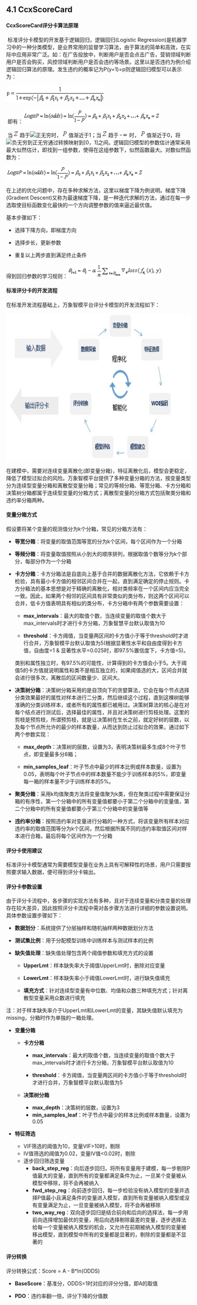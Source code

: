 ## 4.1 CcxScoreCard

#### CcxScoreCard评分卡算法原理

​	标准评分卡模型的开发基于逻辑回归，逻辑回归(Logistic Regression)是机器学习中的一种分类模型，是业界常用的监督学习算法，由于算法的简单和高效，在实际中应用非常广泛。如：在广告投放中，判断用户是否会点击广告，营销领域判断用户是否会购买，风控领域判断用户是否会违约等场景。这里以是否违约为例介绍逻辑回归算法的原理。发生违约的概率记为P(y=1)=p则逻辑回归模型可以表示为：

![公式4.1](function_tools/4.1.png)

​	即有：![公式4.2](function_tools/4.2.png)

​	当![Z](function_tools/Z.png)趋于![正无穷](function_tools/%E6%AD%A3%E6%97%A0%E7%A9%B7.png)时，![P](function_tools/P.png)值渐近于1；当![Z](function_tools/Z.png)趋于![负无穷](function_tools/%E8%B4%9F%E6%97%A0%E7%A9%B7.png)时，![P](function_tools/P.png)值渐近于0，将![负无穷到正无穷](function_tools/%E6%AD%A3%E8%B4%9F%E6%97%A0%E7%A9%B7.png)通过转换映射到[0，1]之间。逻辑回归模型的参数估计通常采用最大似然估计，即找到一组参数，使得在这组参数下，似然函数最大。对数似然函数为：

![公式4.3](function_tools/4.3.png)

​	在上述的优化问题中，存在多种求解方法，这里以梯度下降为例说明。梯度下降(Gradient Descent)又称为最速梯度下降，是一种迭代求解的方法，通过在每一步选取使目标函数变化最快的一个方向调整参数的值来逼近最优值。

基本步骤如下：

- 选择下降方向，即梯度方向

- 选择步长，更新参数

- 重复以上两步直到满足终止条件

得到回归参数的学习规则：![公式4.4](function_tools/4.4.png)

#### 标准评分卡的开发流程

在标准开发流程基础上，万象智模平台评分卡模型的开发流程如下：

<div align=center><img width = '800' height ='400' src="../images/评分卡.jpg" /></div>

​	在建模中，需要对连续变量离散化(即变量分箱)，特征离散化后，模型会更稳定，降低了模型过拟合的风险。万象智模平台提供了多种变量分箱的方法，按变量类型分为连续型变量分箱和离散型变量分箱；常见的等频分箱、等宽分箱、卡方分箱和决策树分箱都属于连续型变量的分箱方式；离散型变量的分箱方式包括聚类分箱和违约率分箱两种。

#### 变量分箱方式

假设要将某个变量的观测值分为k个分箱，常见的分箱方法有：

- **等宽分箱**：将变量的取值范围等宽的分为k个区间，每个区间作为一个分箱

- **等频分箱**：将变量取值按照从小到大的顺序排列，根据取值个数等分为k个部分，每部分作为一个分箱

- **卡方分箱**：卡方分箱法是自底向上基于合并的数据离散化方法，它依赖于卡方检验，具有最小卡方值的相邻区间合并在一起，直到满足确定的停止规则。卡方分箱法的基本思想是对于精确的离散化，相对类频率在一个区间内应当完全一致。因此，如果两个相邻的区间具有非常类似的类分布，则这两个区间可以合并，低卡方值表明具有相似的类分布，卡方分箱中有两个参数需要设置：

  - **max_intervals**：最大的取值个数，当连续变量的取值个数大于max_intervals时才进行卡方分箱，万象智慧平台默认取值为10

  - **threshold**：卡方阈值，当变量两区间的卡方值小于等于threshold时才进行合并，万象智模平台默认取值为5(根据显著性水平和自由度得到卡方值，自由度=1 & 显著性水平=0.025时，即97.5%置信度下，卡方值=5)。

  类别和属性独立时，有97.5%的可能性，计算得到的卡方值会小于5。大于阈值5的卡方值就说明属性和类不是相互独立的，如果阈值选的大，区间合并就会进行很多次，离散后的区间数量少、区间大。

- **决策树分箱**：决策树分箱采用的是自顶向下的贪婪算法，它会在每个节点选择分类效果最好的属性对样本进行二分类，然后继续这个过程，直到这棵树能够准确的分类训练样本，或者所有的属性都已被用过。决策树算法的核心是在对每个结点进行测试后，选择最佳的属性，并且对决策树进行剪枝处理。这里的剪枝是预剪枝，所谓预剪枝，就是让决策树在生长之前，就定好树的层数，以及每个节点所允许的最少的样本数量，从而达到防止过拟合的效果，通过如下两个参数实现：

  - **max_depth**：决策树的层数，设置为3，表明决策树最多生成8个叶子节点，即变量最多分8箱；

  - **min_samples_leaf**：叶子节点中最少的样本比例或样本数量，设置为0.05，表明每个叶子节点中的样本数量不能少于训练样本的5%，即变量每一箱的样本量不少于训练样本的5%。

- **聚类分箱**：采用k均值聚类方法将变量值聚为k类，但在聚类过程中需要保证分箱的有序性，第一个分箱中的所有变量值都要小于第二个分箱中的变量值，第二个分箱中的所有变量值都要小于第三个分箱中的变量值等
- **违约率分箱**：按照违约率对变量进行分箱的一种方式，将该变量所有样本对应违约率的取值范围等分为k个区间，然后根据所属不同的违约率取值区间对样本进行合箱，最后将每个区间作为一个分箱

#### 评分卡使用建议

​	标准评分卡模型通常为需要模型变量在业务上具有可解释性的场景，用户只需要按照要求输入数据，便可得到评分卡输出。

#### 评分卡参数设置

​	由于评分卡流程中，各步骤的实现方法有多种，且对于连续变量和分类变量的处理存在较大差异，因此按照评分卡流程中需对各步骤方法进行详细的参数设置说明。具体参数设置步骤如下：

- **数据划分**：系统提供了分层抽样和随机抽样两种数据划分方法

- **测试集比例**：用于分配模型训练中训练样本与测试样本的比例

- **缺失值处理**：缺失值处理包含两个阈值参数和填充方式的设置

  - **UpperLmt**：样本缺失率大于阈值UpperLmt时，删除对应变量

  - **LowerLmt**：样本缺失率小于阈值LowerLmt时，进行缺失值填充

  - **填充方式**：针对连续型变量有中位数、均值和众数三种填充方式；针对离散型变量采用众数进行填充

注：对于样本缺失率介于UpperLmt和LowerLmt的变量，其缺失值默认填充为missing，分箱时作为单独的一箱处理。

- **变量分箱**

  - **卡方分箱**

    - **max_intervals**：最大的取值个数，当连续变量的取值个数大于max_intervals时才进行卡方分箱，万象智模平台默认取值为10

    - **threshold**：卡方阈值，当变量两区间的卡方值小于等于threshold时才进行合并，万象智模平台默认取值为5

  - **决策树分箱**
    - **max_depth**：决策树的层数，设置为3
    - **min_samples_leaf**：叶子节点中最少的样本比例或样本数量，设置为0.05

- **特征筛选**

  - VIF筛选的阈值为10，变量VIF>10时，剔除
  - IV值筛选的阈值为0.02，变量IV值<0.02时，剔除
  - 逐步回归筛选变量
    - **back_step_reg**：向后逐步回归，将所有变量用于建模，每一步剔除P值最大的变量，直到所有的变量都满足条件为止，一旦某个变量被从模型中移除，将不会再被纳入
    - **fwd_step_reg**：向前逐步回归，每一步检验没有纳入模型的变量并选择P值最小且满足条件的变量进入模型，直到所有变量被纳入模型或没有变量满足为止，一旦变量被纳入模型，将不会再被移除
    - **two_way_reg**：双向逐步回归是结合前向和后向的选择法，每一步用前向选择增加最优的变量，用后向选择剔除最差的变量，逐步选择法给每一个变量被纳入模型的机会，又允许在前期被纳入模型的变量被移出模型，直到模型中所有的变量都是显著的，剔除的变量都是不显著的

#### 评分转换

评分转换公式：Score = A - B*ln(ODDS)

- **BaseScore**：基准分，ODDS=1时对应的评分分值，即A的取值

- **PDO**：违约率翻一倍，评分下降的分值数

